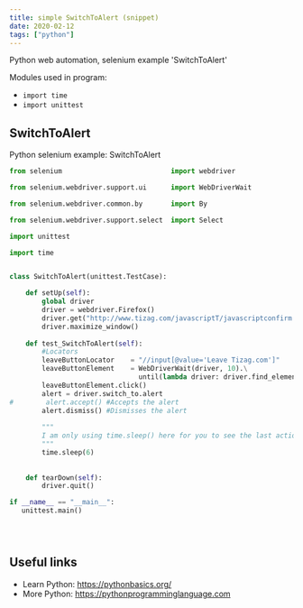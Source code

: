 ```yaml
---
title: simple SwitchToAlert (snippet)
date: 2020-02-12
tags: ["python"]
---
```

Python web automation, selenium example 'SwitchToAlert'


Modules used in program: 
* `import time`
* `import unittest`

## SwitchToAlert

Python selenium example: SwitchToAlert

```python
from selenium                           import webdriver

from selenium.webdriver.support.ui      import WebDriverWait

from selenium.webdriver.common.by       import By

from selenium.webdriver.support.select  import Select

import unittest

import time


class SwitchToAlert(unittest.TestCase):

    def setUp(self):
        global driver
        driver = webdriver.Firefox()
        driver.get("http://www.tizag.com/javascriptT/javascriptconfirm.php")
        driver.maximize_window()
    
    def test_SwitchToAlert(self):
        #Locators
        leaveButtonLocator    = "//input[@value='Leave Tizag.com']"
        leaveButtonElement    = WebDriverWait(driver, 10).\
                                until(lambda driver: driver.find_element_by_xpath(leaveButtonLocator))
        leaveButtonElement.click()
        alert = driver.switch_to.alert
#        alert.accept() #Accepts the alert
        alert.dismiss() #Dismisses the alert
        
        """
        I am only using time.sleep() here for you to see the last action of selenium webdriver. I do not recommend using it in your tests.
        """
        time.sleep(6)
        
    
    def tearDown(self):
        driver.quit()

if __name__ == "__main__":
   unittest.main()





```

## Useful links

- Learn Python: https://pythonbasics.org/
- More Python: https://pythonprogramminglanguage.com
